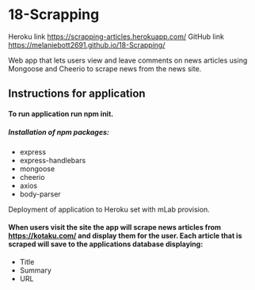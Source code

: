# 18-Scrapping

Heroku link https://scrapping-articles.herokuapp.com/
GitHub link https://melaniebott2691.github.io/18-Scrapping/

Web app that lets users view and leave comments on news articles using Mongoose and Cheerio to scrape news from the news site.

## Instructions for application

#### To run application run npm init. 
##### Installation of npm packages:
- express
- express-handlebars
- mongoose
- cheerio
- axios
- body-parser

Deployment of application to Heroku set with mLab provision.

#### When users visit the site the app will scrape news articles from https://kotaku.com/ and display them for the user. Each article that is scraped will save to the applications database displaying: 
- Title
- Summary
- URL
